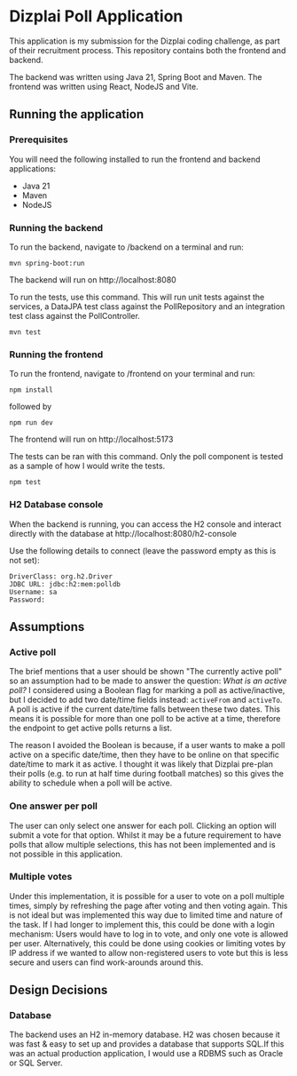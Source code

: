 # Dizplai Poll Application

This application is my submission for the Dizplai coding challenge, as part of their recruitment process. This 
repository contains both the frontend and backend.

The backend was written using Java 21, Spring Boot and Maven. The frontend was written using React, NodeJS and Vite.

## Running the application

### Prerequisites

You will need the following installed to run the frontend and backend applications:

- Java 21
- Maven 
- NodeJS

### Running the backend

To run the backend, navigate to /backend on a terminal and run:

``` mvn spring-boot:run ```

The backend will run on http://localhost:8080

To run the tests, use this command. This will run unit tests against the services, a DataJPA test class against the 
PollRepository and an integration test class against the PollController.

```` mvn test ````


### Running the frontend

To run the frontend, navigate to /frontend on your terminal and run:

```` npm install ````

followed by

```` npm run dev ````

The frontend will run on http://localhost:5173

The tests can be ran with this command. Only the poll component is tested as a sample of how I would write the tests.

```` npm test ````

### H2 Database console

When the backend is running, you can access the H2 console and interact directly with the database at
http://localhost:8080/h2-console

Use the following details to connect (leave the password empty as this is not set):
````
DriverClass: org.h2.Driver
JDBC URL: jdbc:h2:mem:polldb
Username: sa
Password:
````


## Assumptions
 
### Active poll

The brief mentions that a user should be shown "The currently active poll" so an assumption had to be made to answer the
question: *What is an active poll?*
I considered using a Boolean flag for marking a poll as active/inactive, but I decided to add two date/time fields instead:
`activeFrom` and `activeTo`. A poll is active if the current date/time falls between these two dates. This means it is
possible for more than one poll to be active at a time, therefore the endpoint to get active polls returns a list.

The reason I avoided the Boolean is because, if a user wants to make a poll active on a specific date/time, then they have to
be online on that specific date/time to mark it as active. I thought it was likely that Dizplai pre-plan their polls (e.g.
to run at half time during football matches) so this gives the ability to schedule when a poll will be active.

### One answer per poll

The user can only select one answer for each poll. Clicking an option will submit a vote for that option. Whilst it may
be a future requirement to have polls that allow multiple selections, this has not been implemented and is not 
possible in this application.


### Multiple votes

Under this implementation, it is possible for a user to vote on a poll multiple times, simply by refreshing the page 
after voting and then voting again.
This is not ideal but was implemented this way due to limited time and nature of the task. 
If I had longer to implement this, this could be done with a login mechanism: Users would have to log in to vote, 
and only one vote is allowed per user. Alternatively, this could be done using cookies or limiting votes by IP address if
we wanted to allow non-registered users to vote but this is less secure and users can find work-arounds around this.



## Design Decisions

### Database

The backend uses an H2 in-memory database. H2 was chosen because it was fast & easy to set up and provides a database that
supports SQL.If this was an actual production application, I would use a RDBMS such as Oracle or SQL Server.